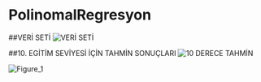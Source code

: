 # PolinomalRegresyon

##VERİ SETİ
![VERİ SETİ](https://user-images.githubusercontent.com/56341239/95012039-f9e15d00-063d-11eb-9e77-4e05a06afe8f.PNG)

##10. EGİTİM SEVİYESİ İÇİN TAHMİN SONUÇLARI
![10 DERECE TAHMİN](https://user-images.githubusercontent.com/56341239/95012042-fc43b700-063d-11eb-90d3-241891bb3a94.PNG)

![Figure_1](https://user-images.githubusercontent.com/56341239/95012085-39a84480-063e-11eb-9708-0d0aa29aa490.png)

